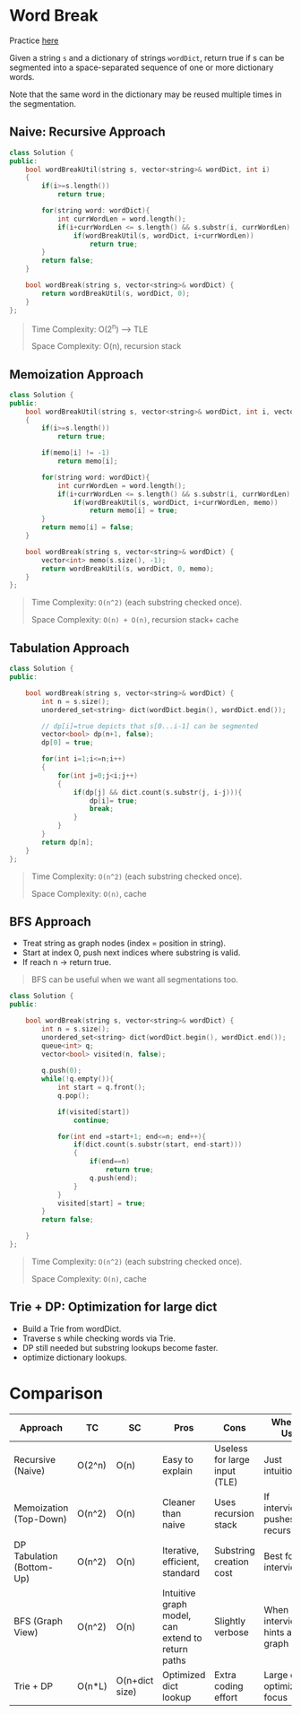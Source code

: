 # Word Break

Practice [here](https://leetcode.com/problems/word-break/description/)

Given a string `s` and a dictionary of strings `wordDict`, return true if s can be segmented into a space-separated sequence of one or more dictionary words.

Note that the same word in the dictionary may be reused multiple times in the segmentation.



## Naive: Recursive Approach
```cpp
class Solution {
public:
    bool wordBreakUtil(string s, vector<string>& wordDict, int i)
    {
        if(i>=s.length())
            return true;

        for(string word: wordDict){
            int currWordLen = word.length();
            if(i+currWordLen <= s.length() && s.substr(i, currWordLen) == word)
                if(wordBreakUtil(s, wordDict, i+currWordLen))
                    return true;
        }
        return false;
    }

    bool wordBreak(string s, vector<string>& wordDict) {
        return wordBreakUtil(s, wordDict, 0);
    }
};
```

> Time Complexity: O(2<sup>n</sup>) --> TLE
>
> Space Complexity: O(n), recursion stack

## Memoization Approach

```cpp
class Solution {
public:
    bool wordBreakUtil(string s, vector<string>& wordDict, int i, vector<int> &memo)
    {
        if(i>=s.length())
            return true;

        if(memo[i] != -1)
            return memo[i];

        for(string word: wordDict){
            int currWordLen = word.length();
            if(i+currWordLen <= s.length() && s.substr(i, currWordLen) == word)
                if(wordBreakUtil(s, wordDict, i+currWordLen, memo))
                    return memo[i] = true;
        }
        return memo[i] = false;
    }

    bool wordBreak(string s, vector<string>& wordDict) {
        vector<int> memo(s.size(), -1);
        return wordBreakUtil(s, wordDict, 0, memo);
    }
};
```

> Time Complexity: `O(n^2)` (each substring checked once).
>
> Space Complexity: `O(n) + O(n)`, recursion stack+ cache

## Tabulation Approach

```cpp
class Solution {
public:

    bool wordBreak(string s, vector<string>& wordDict) {
        int n = s.size();
        unordered_set<string> dict(wordDict.begin(), wordDict.end());

        // dp[i]=true depicts that s[0...i-1] can be segmented
        vector<bool> dp(n+1, false);
        dp[0] = true;

        for(int i=1;i<=n;i++)
        {
            for(int j=0;j<i;j++)
            {
                if(dp[j] && dict.count(s.substr(j, i-j))){
                    dp[i]= true;
                    break;
                }
            }
        }
        return dp[n];
    }
};
```

> Time Complexity: `O(n^2)` (each substring checked once).
>
> Space Complexity: `O(n)`, cache

## BFS Approach

- Treat string as graph nodes (index = position in string).
- Start at index 0, push next indices where substring is valid.
- If reach n → return true.
> BFS can be useful when we want all segmentations too. 
```cpp
class Solution {
public:

    bool wordBreak(string s, vector<string>& wordDict) {
        int n = s.size();
        unordered_set<string> dict(wordDict.begin(), wordDict.end());
        queue<int> q;
        vector<bool> visited(n, false);
        
        q.push(0);
        while(!q.empty()){
            int start = q.front();
            q.pop();

            if(visited[start])
                continue;

            for(int end =start+1; end<=n; end++){
                if(dict.count(s.substr(start, end-start)))
                {
                    if(end==n)
                        return true;
                    q.push(end);
                }
            }
            visited[start] = true;
        }
        return false;

    }
};
```


> Time Complexity: `O(n^2)` (each substring checked once).
>
> Space Complexity: `O(n)`, cache

## Trie + DP: Optimization for large dict

- Build a Trie from wordDict.
- Traverse s while checking words via Trie.
- DP still needed but substring lookups become faster.
- optimize dictionary lookups.
# Comparison

| Approach                  | TC      | SC             | Pros                                              | Cons                          | When to Use                     |
| ------------------------- | ------- | -------------- | ------------------------------------------------- | ----------------------------- | ------------------------------- |
| Recursive (Naive)         | O(2^n)  | O(n)           | Easy to explain                                   | Useless for large input (TLE) | Just intuition                  |
| Memoization (Top-Down)    | O(n^2)  | O(n)           | Cleaner than naive                                | Uses recursion stack          | If interviewer pushes recursion |
| DP Tabulation (Bottom-Up) | O(n^2)  | O(n)           | Iterative, efficient, standard                    | Substring creation cost       | Best for interviews             |
| BFS (Graph View)          | O(n^2)  | O(n)           | Intuitive graph model, can extend to return paths | Slightly verbose              | When interviewer hints at graph |
| Trie + DP                 | O(n\*L) | O(n+dict size) | Optimized dict lookup                             | Extra coding effort           | Large dict, optimization focus  |

